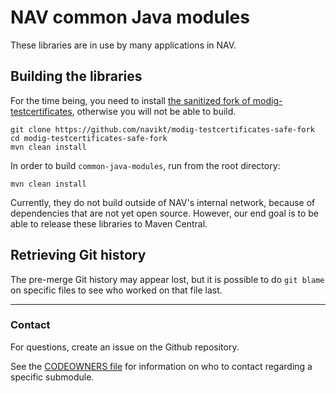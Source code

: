 # NAV common Java modules

These libraries are in use by many applications in NAV.

## Building the libraries

For the time being, you need to install
[the sanitized fork of modig-testcertificates](https://github.com/navikt/modig-testcertificates-safe-fork),
otherwise you will not be able to build.

```
git clone https://github.com/navikt/modig-testcertificates-safe-fork
cd modig-testcertificates-safe-fork
mvn clean install
```

In order to build `common-java-modules`, run from the root directory:

```
mvn clean install
```

Currently, they do not build outside of NAV's internal network, because of dependencies that are
not yet open source. However, our end goal is to be able to release these libraries to Maven Central.

## Retrieving Git history

The pre-merge Git history may appear lost, but it is possible to do `git blame`
on specific files to see who worked on that file last.

--------

### Contact

For questions, create an issue on the Github repository.

See the [CODEOWNERS file](CODEOWNERS) for information on who to contact
regarding a specific submodule.
